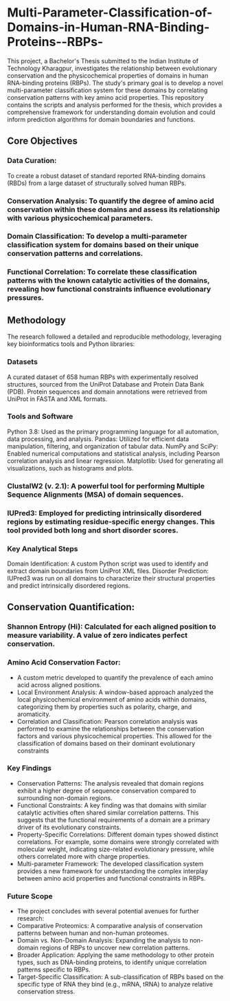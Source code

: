 # Multi-Parameter-Classification-of-Domains-in-Human-RNA-Binding-Proteins--RBPs-
This project, a Bachelor's Thesis submitted to the Indian Institute of Technology Kharagpur, investigates the relationship between evolutionary conservation and the physicochemical properties of domains in human RNA-binding proteins (RBPs). The study's primary goal is to develop a novel multi-parameter classification system for these domains by correlating conservation patterns with key amino acid properties.
This repository contains the scripts and analysis performed for the thesis, which provides a comprehensive framework for understanding domain evolution and could inform prediction algorithms for domain boundaries and functions.
## Core Objectives
### Data Curation: 
To create a robust dataset of standard reported RNA-binding domains (RBDs) from a large dataset of structurally solved human RBPs.
### Conservation Analysis: To quantify the degree of amino acid conservation within these domains and assess its relationship with various physicochemical parameters.
### Domain Classification: To develop a multi-parameter classification system for domains based on their unique conservation patterns and correlations.
### Functional Correlation: To correlate these classification patterns with the known catalytic activities of the domains, revealing how functional constraints influence evolutionary pressures.
## Methodology
The research followed a detailed and reproducible methodology, leveraging key bioinformatics tools and Python libraries:
### Datasets
A curated dataset of 658 human RBPs with experimentally resolved structures, sourced from the UniProt Database and Protein Data Bank (PDB).
Protein sequences and domain annotations were retrieved from UniProt in FASTA and XML formats.
### Tools and Software
Python 3.8: Used as the primary programming language for all automation, data processing, and analysis.
Pandas: Utilized for efficient data manipulation, filtering, and organization of tabular data.
NumPy and SciPy: Enabled numerical computations and statistical analysis, including Pearson correlation analysis and linear regression.
Matplotlib: Used for generating all visualizations, such as histograms and plots.
### ClustalW2 (v. 2.1): A powerful tool for performing Multiple Sequence Alignments (MSA) of domain sequences.
### IUPred3: Employed for predicting intrinsically disordered regions by estimating residue-specific energy changes. This tool provided both long and short disorder scores.
### Key Analytical Steps
Domain Identification: A custom Python script was used to identify and extract domain boundaries from UniProt XML files.
Disorder Prediction: IUPred3 was run on all domains to characterize their structural properties and predict intrinsically disordered regions.
## Conservation Quantification:
### Shannon Entropy (Hi): Calculated for each aligned position to measure variability. A value of zero indicates perfect conservation.
### Amino Acid Conservation Factor: 
- A custom metric developed to quantify the prevalence of each amino acid across aligned positions.
- Local Environment Analysis: A window-based approach analyzed the local physicochemical environment of amino acids within domains, categorizing them by properties such as polarity, charge, and aromaticity.
- Correlation and Classification: Pearson correlation analysis was performed to examine the relationships between the conservation factors and various physicochemical properties. This allowed for the classification of domains based on their dominant evolutionary constraints
### Key Findings
- Conservation Patterns: The analysis revealed that domain regions exhibit a higher degree of sequence conservation compared to surrounding non-domain regions.
- Functional Constraints: A key finding was that domains with similar catalytic activities often shared similar correlation patterns. This suggests that the functional requirements of a domain are a primary driver of its evolutionary constraints.
- Property-Specific Correlations: Different domain types showed distinct correlations. For example, some domains were strongly correlated with molecular weight, indicating size-related evolutionary pressure, while others correlated more with charge properties.
- Multi-parameter Framework: The developed classification system provides a new framework for understanding the complex interplay between amino acid properties and functional constraints in RBPs.
### Future Scope
- The project concludes with several potential avenues for further research:
- Comparative Proteomics: A comparative analysis of conservation patterns between human and non-human proteomes.
- Domain vs. Non-Domain Analysis: Expanding the analysis to non-domain regions of RBPs to uncover new correlation patterns.
- Broader Application: Applying the same methodology to other protein types, such as DNA-binding proteins, to identify unique correlation patterns specific to RBPs.
- Target-Specific Classification: A sub-classification of RBPs based on the specific type of RNA they bind (e.g., mRNA, tRNA) to analyze relative conservation stress.
